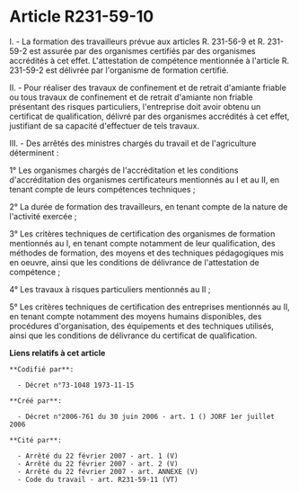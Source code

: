 # Article R231-59-10

I. - La formation des travailleurs prévue aux articles R. 231-56-9 et R. 231-59-2 est assurée par des organismes certifiés
par des organismes accrédités à cet effet. L'attestation de compétence mentionnée à l'article R. 231-59-2 est délivrée par
l'organisme de formation certifié.

II. - Pour réaliser des travaux de confinement et de retrait d'amiante friable ou tous travaux de confinement et de retrait
d'amiante non friable présentant des risques particuliers, l'entreprise doit avoir obtenu un certificat de qualification,
délivré par des organismes accrédités à cet effet, justifiant de sa capacité d'effectuer de tels travaux.

III. - Des arrêtés des ministres chargés du travail et de l'agriculture déterminent :

1° Les organismes chargés de l'accréditation et les conditions d'accréditation des organismes certificateurs mentionnés au I
et au II, en tenant compte de leurs compétences techniques ;

2° La durée de formation des travailleurs, en tenant compte de la nature de l'activité exercée ;

3° Les critères techniques de certification des organismes de formation mentionnés au I, en tenant compte notamment de leur
qualification, des méthodes de formation, des moyens et des techniques pédagogiques mis en oeuvre, ainsi que les conditions
de délivrance de l'attestation de compétence ;

4° Les travaux à risques particuliers mentionnés au II ;

5° Les critères techniques de certification des entreprises mentionnés au II, en tenant compte notamment des moyens humains
disponibles, des procédures d'organisation, des équipements et des techniques utilisés, ainsi que les conditions de
délivrance du certificat de qualification.

**Liens relatifs à cet article**

	**Codifié par**:

	  - Décret n°73-1048 1973-11-15

	**Créé par**:

	  - Décret n°2006-761 du 30 juin 2006 - art. 1 () JORF 1er juillet 2006

	**Cité par**:

	  - Arrêté du 22 février 2007 - art. 1 (V)
	  - Arrêté du 22 février 2007 - art. 2 (V)
	  - Arrêté du 22 février 2007 - art. ANNEXE (V)
	  - Code du travail - art. R231-59-11 (VT)

